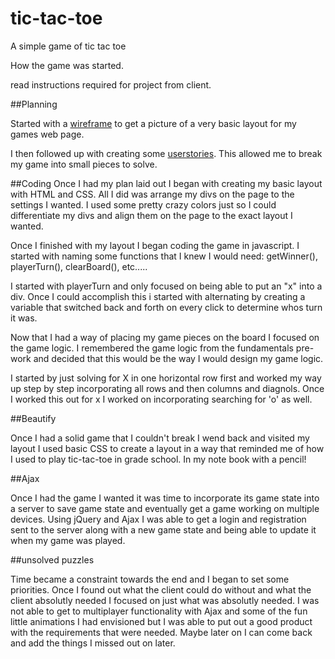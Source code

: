 # tic-tac-toe
A simple game of tic tac toe

How the game was started.

read instructions required for project from client.

##Planning

Started with a [wireframe](wireframe.png) to get a picture of a very basic layout for my games web page.

I then followed up with creating some [userstories](Userstories-tictactoe.docx).
This allowed me to break my game into small pieces to solve.

##Coding
Once I had my plan laid out I began with creating my basic layout with HTML and CSS. All I did was arrange my divs on the page to the settings I wanted. I used some pretty crazy colors just so I could differentiate my divs and align them on the page to the exact layout I wanted.

Once I finished with my layout I began coding the game in javascript. I started with naming some functions that I knew I would need: getWinner(), playerTurn(), clearBoard(), etc.....

I started with playerTurn and only focused on being able to put an "x" into a div. Once I could accomplish this i started with alternating by creating a variable that switched back and forth on every click to determine whos turn it was.

Now that I had a way of placing my game pieces on the board I focused on the game logic. I remembered the game logic from the fundamentals pre-work and decided that this would be the way I would design my game logic.

I started by just solving for X in one horizontal row first and worked my way up step by step incorporating all rows and then columns and diagnols. Once I worked this out for x I worked on incorporating searching for 'o' as well.

##Beautify

Once I had a solid game that I couldn't break I wend back and visited my layout I used basic CSS to create a layout in a way that reminded me of how I used to play tic-tac-toe in grade school. In my note book with a pencil!

##Ajax

Once I had the game I wanted it was time to incorporate its game state into a server to save game state and eventually get a game working on multiple devices. Using jQuery and Ajax I was able to get a login and registration sent to the server along with a new game state and being able to update it when my game was played.

##unsolved puzzles

Time became a constraint towards the end and I began to set some priorities. Once I found out what the client could do without and what the client absolutly needed I focused on just what was absolutly needed. I was not able to get to multiplayer functionality with Ajax and some of the fun little animations I had envisioned but I was able to put out a good product with the requirements that were needed. Maybe later on I can come back and add the things I missed out on later.
